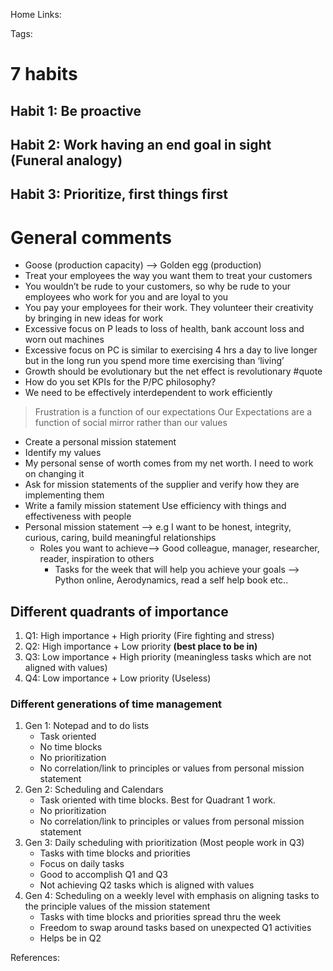 Home Links:

Tags:
# 7 habits
## Habit 1: Be proactive
## Habit 2: Work having an end goal in sight (Funeral analogy)
## Habit 3: Prioritize, first things first

# General comments
- Goose (production capacity) —> Golden egg (production)
- Treat your employees the way you want them to treat your customers
- You wouldn’t be rude to your customers, so why be rude to your employees who work for you and are loyal to you
- You pay your employees for their work. They volunteer their creativity by bringing in new ideas for work
- Excessive focus on P leads to loss of health, bank account loss and worn out machines
- Excessive focus on PC is similar to exercising  4 hrs a day to live longer but in the long run you spend more time exercising than ‘living’
- Growth should be evolutionary but the net effect is revolutionary #quote 
- How do you set KPIs for the P/PC philosophy?
- We need to be effectively interdependent to work efficiently
> Frustration is a function of our expectations Our Expectations are a function of social mirror rather than our values
* Create a personal mission statement
* Identify my values
* My personal sense of worth comes from my net worth. I need to work on changing it
* Ask for mission statements of the supplier and verify how they are implementing them
* Write a family mission statement
Use efficiency with things and effectiveness with people
* Personal mission statement —> e.g I want to be honest, integrity, curious, caring, build meaningful relationships
	* Roles you want to achieve—> Good colleague, manager, researcher, reader, inspiration to others
		* Tasks for the week that will help you achieve your goals —> Python online, Aerodynamics, read a self help book etc..
## Different quadrants of importance
1. Q1: High importance + High priority (Fire fighting and stress)
2. Q2: High importance + Low priority **(best place to be in)**
3. Q3: Low importance + High priority (meaningless tasks which are not aligned with values)
4. Q4: Low importance + Low priority (Useless)

### Different generations of time management
1. Gen 1: Notepad and to do lists
	- Task oriented
	- No time blocks
	- No prioritization
	- No correlation/link to principles or values from personal mission statement
2. Gen 2: Scheduling and Calendars
	- Task oriented with time blocks. Best for Quadrant 1 work.
	- No prioritization
	- No correlation/link to principles or values from personal mission statement
3. Gen 3: Daily scheduling with prioritization (Most people work in Q3)
	- Tasks with time blocks and priorities
	- Focus on daily tasks
	- Good to accomplish Q1 and Q3
	- Not achieving Q2 tasks which is aligned with values
4. Gen 4: Scheduling on a weekly level with emphasis on aligning tasks to the principle values of the mission statement
	- Tasks with time blocks and priorities spread thru the week
	- Freedom to swap around tasks based on unexpected Q1 activities
	- Helps be in Q2



References:
